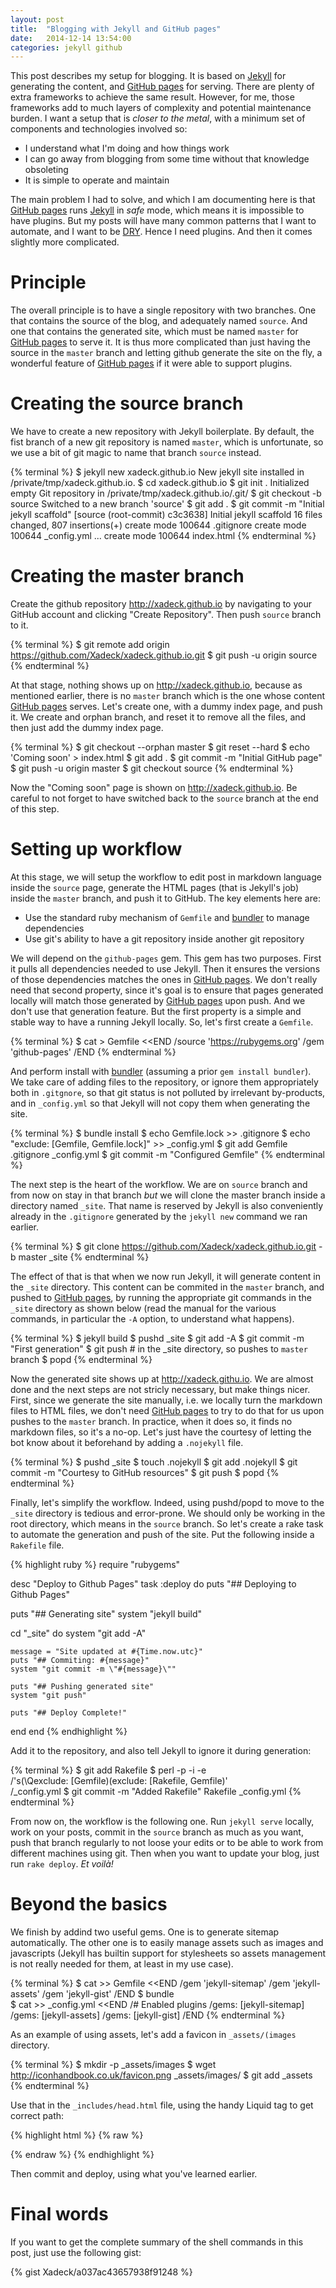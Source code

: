 ```yaml
---
layout: post
title:  "Blogging with Jekyll and GitHub pages"
date:   2014-12-14 13:54:00
categories: jekyll github
---
```


This post describes my setup for blogging. It is based on [Jekyll] for generating the content, and [GitHub pages] for serving. There are plenty of extra frameworks to achieve the same result. However, for me, those frameworks add to much layers of complexity and potential maintenance burden. I want a setup that is _closer to the metal_, with a minimum set of components and technologies involved so:

* I understand what I'm doing and how things work
* I can go away from blogging from some time without that knowledge obsoleting
* It is simple to operate and maintain

The main problem I had to solve, and which I am documenting here is that [GitHub pages] runs [Jekyll] in _safe_ mode, which means it is impossible to have plugins. But my posts will have many common patterns that I want to automate, and I want to be [DRY](http://en.wikipedia.org/wiki/Don%27t_repeat_yourself). Hence I need plugins. And then it comes slightly more complicated.

# Principle

The overall principle is to have a single repository with two branches. One that contains the source of the blog, and adequately named `source`. And one that contains the generated site, which must be named `master` for [GitHub pages] to serve it. It is thus more complicated than just having the source in the `master` branch and letting github generate the site on the fly, a wonderful feature of [GitHub pages] if it were able to support plugins. 

# Creating the source branch

We have to create a new repository with Jekyll boilerplate.  By default, the fist branch of a new git repository is named `master`, which is unfortunate, so we use a bit of git magic to name that branch `source` instead.

{% terminal %}
$ jekyll new xadeck.github.io
New jekyll site installed in /private/tmp/xadeck.github.io.
$ cd xadeck.github.io
$ git init .
Initialized empty Git repository in /private/tmp/xadeck.github.io/.git/
$ git checkout -b source
Switched to a new branch 'source'
$ git add .
$ git commit -m "Initial jekyll scaffold"
[source (root-commit) c3c3638] Initial jekyll scaffold
 16 files changed, 807 insertions(+)
 create mode 100644 .gitignore
 create mode 100644 _config.yml
 ...
 create mode 100644 index.html
 {% endterminal %}

# Creating the master branch

Create the github repository <http://xadeck.github.io> by navigating to your GitHub account and clicking "Create Repository". Then push `source` branch to it.

{% terminal %}
$ git remote add origin https://github.com/Xadeck/xadeck.github.io.git
$ git push -u origin source
{% endterminal %}

At that stage, nothing shows up on <http://xadeck.github.io>, because as mentioned earlier, there is no `master` branch which is the one whose content [GitHub pages] serves. Let's create one, with a dummy index page, and push it. We create and orphan branch, and reset it to remove all the files, and then just add the dummy index page.

{% terminal %}
$ git checkout --orphan master
$ git reset --hard 
$ echo 'Coming soon' > index.html
$ git add .
$ git commit -m "Initial GitHub page"
$ git push -u origin master
$ git checkout source
{% endterminal %}

Now the "Coming soon" page is shown on <http://xadeck.github.io>. Be careful to not forget to have switched back to the `source` branch at the end of this step.  

# Setting up workflow

At this stage, we will setup the workflow to edit post in markdown language inside the `source` page, generate the HTML pages (that is Jekyll's job) inside the `master` branch, and push it to GitHub. The key elements here are:

* Use the standard ruby mechanism of `Gemfile` and [bundler] to manage dependencies
* Use git's ability to have a git repository inside another git repository

We will depend on the `github-pages` gem. This gem has two purposes. First it pulls all dependencies needed to use Jekyll. Then it ensures the versions of those dependencies matches the ones in [GitHub pages]. We don't really need that second property, since it's goal is to ensure that pages generated locally will match those generated by [GitHub pages] upon push. And we don't use that generation feature. But the first property is a simple and stable way to have a running Jekyll locally. So, let's first create a `Gemfile`.

{% terminal %}
$ cat > Gemfile <<END
/source 'https://rubygems.org'
/gem 'github-pages'
/END
{% endterminal %}

And perform install with [bundler] (assuming a prior `gem install bundler`). We take care of adding files to the repository, or ignore them appropriately both in `.gitgnore`, so that git status is not polluted by irrelevant by-products, and in `_config.yml` so that Jekyll will not copy them when generating the site.

{% terminal %}
$ bundle install
$ echo Gemfile.lock >> .gitignore
$ echo "exclude: [Gemfile, Gemfile.lock]" >> _config.yml
$ git add Gemfile .gitignore _config.yml
$ git commit -m "Configured Gemfile" 
{% endterminal %}

The next step is the heart of the workflow. We are on `source` branch and from now on stay in that branch *but* we will clone the master branch inside a directory named `_site`. That name is reserved by Jekyll is also conveniently already in the `.gitignore` generated by the `jekyll new` command we ran earlier.

{% terminal %}
$ git clone https://github.com/Xadeck/xadeck.github.io.git -b master _site
{% endterminal %}

The effect of that is that when we now run Jekyll, it will generate content in the `_site` directory. This content can be commited in the `master` branch, and pushed to [GitHub pages], by running the appropriate git commands in the `_site` directory as shown below (read the manual for the various commands, in particular the `-A` option, to understand what happens). 

{% terminal %}
$ jekyll build
$ pushd _site
$ git add -A
$ git commit -m "First generation"
$ git push  # in the _site directory, so pushes to `master` branch
$ popd
{% endterminal %}

Now the generated site shows up at <http://xadeck.githu.io>. We are almost done and the next steps are not stricly necessary, but make things nicer. First, since we generate the site manually, i.e. we locally turn the markdown files to HTML files, we don't need [GitHub pages] to try to do that for us upon pushes to the `master` branch. In practice, when it does so, it finds no markdown files, so it's a no-op. Let's just have the courtesy of letting the bot know about it beforehand by adding a `.nojekyll` file.

{% terminal %}
$ pushd _site
$ touch .nojekyll
$ git add .nojekyll
$ git commit -m "Courtesy to GitHub resources"
$ git push 
$ popd
{% endterminal %}

Finally, let's simplify the workflow. Indeed, using pushd/popd to move to the `_site` directory is tedious and error-prone. We should only be working in the root directory, which means in the `source` branch. So let's create a rake task to automate the generation and push of the site. Put the following inside a `Rakefile` file.

{% highlight ruby %}
require "rubygems"

desc "Deploy to Github Pages"
task :deploy do
  puts "## Deploying to Github Pages"

  puts "## Generating site"
  system "jekyll build"

  cd "_site" do
    system "git add -A"

    message = "Site updated at #{Time.now.utc}"
    puts "## Commiting: #{message}"
    system "git commit -m \"#{message}\""

    puts "## Pushing generated site"
    system "git push"

    puts "## Deploy Complete!"
  end
end
{% endhighlight %}
  
Add it to the repository, and also tell Jekyll to ignore it during generation:

{% terminal %}
$ git add Rakefile
$ perl -p -i -e \
/'s(\Qexclude: [Gemfile)(exclude: [Rakefile, Gemfile)' \
/_config.yml
$ git commit -m "Added Rakefile" Rakefile _config.yml
{% endterminal %}

From now on, the workflow is the following one. Run `jekyll serve` locally, work on your posts, commit in the `source` branch as much as you want, push that branch regularly to not loose your edits or to be able to work from different machines using git. Then when you want to update your blog, just run `rake deploy`. _Et voilà!_

# Beyond the basics

We finish by addind two useful gems. One is to generate sitemap automatically. The other one is to easily manage assets such as images and javascripts (Jekyll has builtin support for stylesheets so assets management is not really needed for them, at least in my use case).

{% terminal %}
$ cat >> Gemfile <<END
/gem 'jekyll-sitemap'
/gem 'jekyll-assets'
/gem 'jekyll-gist'
/END
$ bundle  
$ cat >> _config.yml <<END
/# Enabled plugins
/gems: [jekyll-sitemap]
/gems: [jekyll-assets]
/gems: [jekyll-gist]
/END
{% endterminal %}

As an example of using assets, let's add a favicon in `_assets/(images` directory.

{% terminal %}
$ mkdir -p _assets/images
$ wget http://iconhandbook.co.uk/favicon.png _assets/images/
$ git add _assets
{% endterminal %}

Use that in the `_includes/head.html` file, using the handy Liquid tag to get correct path:

{% highlight html %}
{% raw %}
  <link href="{{ 'favicon.png' | asset_path }}" rel="icon">  
{% endraw %}
{% endhighlight %}
    
Then commit and deploy, using what you've learned earlier. 

# Final words
If you want to get the complete summary of the shell commands in this post, just use the following gist:

{% gist Xadeck/a037ac43657938f91248 %}

[Jekyll]:       http://jekyllrb.com/
[GitHub pages]: https://pages.github.com/
[bundler]:      http://bundler.io/